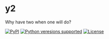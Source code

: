 # y2
Why have two when one will do?

<p>
<a href="https://pypi.org/project/y2"><img alt="PyPI" src="https://img.shields.io/pypi/v/y2"></a>
<a href="https://pypi.org/project/y2"><img alt="Python veresions supported" src="https://img.shields.io/pypi/pyversions/y2"></a>
<a href="https://github.com/mangoumbrella/y2/blob/main/LICENSE"><img alt="License" src="https://img.shields.io/pypi/l/y2.svg"></a>
</p>

